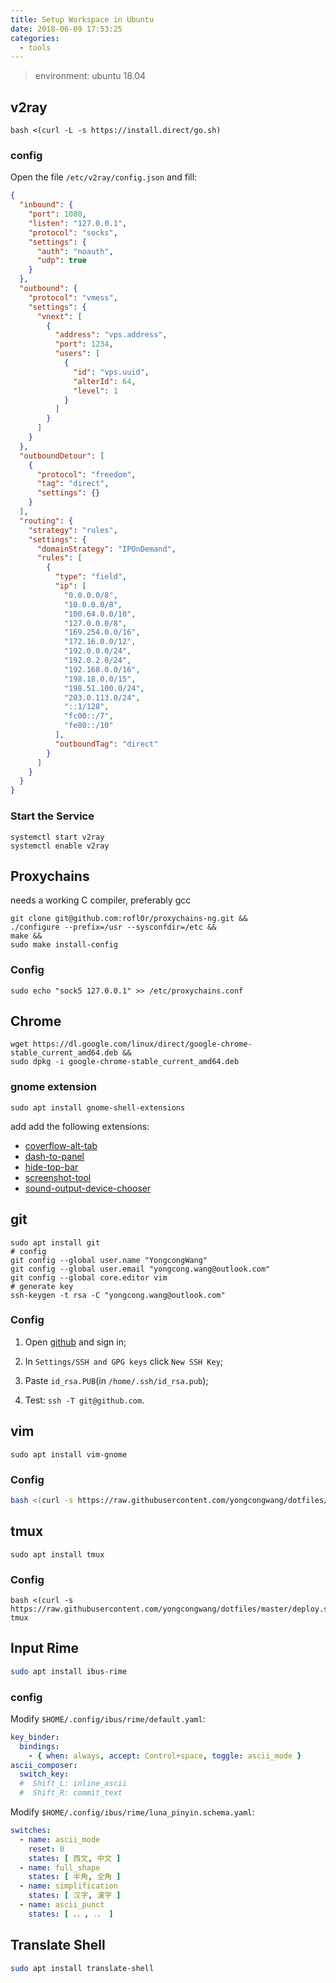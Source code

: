 ```yaml
---
title: Setup Workspace in Ubuntu
date: 2018-06-09 17:53:25
categories:
  - tools
---
```

> environment: ubuntu 18.04
<!-- more -->

## v2ray
```
bash <(curl -L -s https://install.direct/go.sh)
```

### config
Open the file `/etc/v2ray/config.json` and fill:
```json
{
  "inbound": {
    "port": 1080,
    "listen": "127.0.0.1",
    "protocol": "socks",
    "settings": {
      "auth": "noauth",
      "udp": true
    }
  },
  "outbound": {
    "protocol": "vmess",
    "settings": {
      "vnext": [
        {
          "address": "vps.address",
          "port": 1234,
          "users": [
            {
              "id": "vps.uuid",
              "alterId": 64,
              "level": 1
            }
          ]
        }
      ]
    }
  },
  "outboundDetour": [
    {
      "protocol": "freedom",
      "tag": "direct",
      "settings": {}
    }
  ],
  "routing": {
    "strategy": "rules",
    "settings": {
      "domainStrategy": "IPOnDemand",
      "rules": [
        {
          "type": "field",
          "ip": [
            "0.0.0.0/8",
            "10.0.0.0/8",
            "100.64.0.0/10",
            "127.0.0.0/8",
            "169.254.0.0/16",
            "172.16.0.0/12",
            "192.0.0.0/24",
            "192.0.2.0/24",
            "192.168.0.0/16",
            "198.18.0.0/15",
            "198.51.100.0/24",
            "203.0.113.0/24",
            "::1/128",
            "fc00::/7",
            "fe80::/10"
          ],
          "outboundTag": "direct"
        }
      ]
    }
  }
}
```

### Start the Service

```
systemctl start v2ray
systemctl enable v2ray
```

## Proxychains
needs a working C compiler, preferably gcc

```
git clone git@github.com:rofl0r/proxychains-ng.git &&
./configure --prefix=/usr --sysconfdir=/etc &&
make &&
sudo make install-config
```

### Config
```
sudo echo "sock5 127.0.0.1" >> /etc/proxychains.conf
```

## Chrome

```
wget https://dl.google.com/linux/direct/google-chrome-stable_current_amd64.deb &&
sudo dpkg -i google-chrome-stable_current_amd64.deb
```

### gnome extension
```
sudo apt install gnome-shell-extensions
```
add add the following extensions:
- [coverflow-alt-tab](https://extensions.gnome.org/extension/97/coverflow-alt-tab/)
- [dash-to-panel](https://extensions.gnome.org/extension/1160/dash-to-panel/)
- [hide-top-bar](https://extensions.gnome.org/extension/545/hide-top-bar/)
- [screenshot-tool](https://extensions.gnome.org/extension/1112/screenshot-tool/)
- [sound-output-device-chooser](https://extensions.gnome.org/extension/906/sound-output-device-chooser/)

## git

```
sudo apt install git
# config
git config --global user.name "YongcongWang"
git config --global user.email "yongcong.wang@outlook.com"
git config --global core.editor vim
# generate key
ssh-keygen -t rsa -C "yongcong.wang@outlook.com"
```

### Config

1. Open [github](https://github.com/) and sign in;

2. In `Settings/SSH and GPG keys` click `New SSH Key`;

3. Paste `id_rsa.PUB`(in `/home/.ssh/id_rsa.pub`);

4. Test: `ssh -T git@github.com`.


## vim

```
sudo apt install vim-gnome
```

### Config
```bash
bash <(curl -s https://raw.githubusercontent.com/yongcongwang/dotfiles/master/deploy.sh) vim
```

## tmux
```
sudo apt install tmux
```

### Config
```
bash <(curl -s https://raw.githubusercontent.com/yongcongwang/dotfiles/master/deploy.sh) tmux
```

## Input Rime
```bash
sudo apt install ibus-rime
```

### config
Modify `$HOME/.config/ibus/rime/default.yaml`:
```yaml
key_binder:
  bindings:
    - { when: always, accept: Control+space, toggle: ascii_mode }
ascii_composer:
  switch_key:
  #  Shift_L: inline_ascii
  #  Shift_R: commit_text
```

Modify `$HOME/.config/ibus/rime/luna_pinyin.schema.yaml`:
```yaml
switches:
  - name: ascii_mode
    reset: 0
    states: [ 西文, 中文 ]
  - name: full_shape
    states: [ 半角, 全角 ]
  - name: simplification
    states: [ 汉字, 漢字 ]
  - name: ascii_punct
    states: [ 。，, ．， ]
```

## Translate Shell
```bash
sudo apt install translate-shell
```
